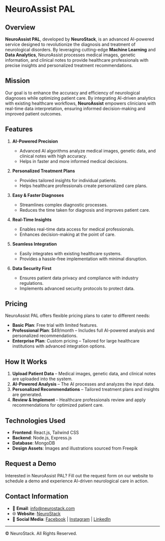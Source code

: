 # NeuroAssist PAL

## Overview

**NeuroAssist PAL**, developed by **NeuroStack**, is an advanced AI-powered service designed to revolutionize the diagnosis and treatment of neurological disorders. By leveraging cutting-edge **Machine Learning** and **Data Analytics**, NeuroAssist processes medical images, genetic information, and clinical notes to provide healthcare professionals with precise insights and personalized treatment recommendations.

## Mission

Our goal is to enhance the accuracy and efficiency of neurological diagnoses while optimizing patient care. By integrating AI-driven analytics with existing healthcare workflows, **NeuroAssist** empowers clinicians with real-time data interpretation, ensuring informed decision-making and improved patient outcomes.

## Features

1. **AI-Powered Precision**
   - Advanced AI algorithms analyze medical images, genetic data, and clinical notes with high accuracy.
   - Helps in faster and more informed medical decisions.

2. **Personalized Treatment Plans**
   - Provides tailored insights for individual patients.
   - Helps healthcare professionals create personalized care plans.

3. **Easy & Faster Diagnoses**
   - Streamlines complex diagnostic processes.
   - Reduces the time taken for diagnosis and improves patient care.

4. **Real-Time Insights**
   - Enables real-time data access for medical professionals.
   - Enhances decision-making at the point of care.

5. **Seamless Integration**
   - Easily integrates with existing healthcare systems.
   - Provides a hassle-free implementation with minimal disruption.

6. **Data Security First**
   - Ensures patient data privacy and compliance with industry regulations.
   - Implements advanced security protocols to protect data.

## Pricing

NeuroAssist PAL offers flexible pricing plans to cater to different needs:

- **Basic Plan**: Free trial with limited features.
- **Professional Plan**: $49/month – Includes full AI-powered analysis and personalized recommendations.
- **Enterprise Plan**: Custom pricing – Tailored for large healthcare institutions with advanced integration options.

## How It Works

1. **Upload Patient Data** – Medical images, genetic data, and clinical notes are uploaded into the system.
2. **AI-Powered Analysis** – The AI processes and analyzes the input data.
3. **Personalized Recommendations** – Tailored treatment plans and insights are generated.
4. **Review & Implement** – Healthcare professionals review and apply recommendations for optimized patient care.

## Technologies Used

- **Frontend**: React.js, Tailwind CSS
- **Backend**: Node.js, Express.js
- **Database**: MongoDB
- **Design Assets**: Images and illustrations sourced from Freepik

## Request a Demo

Interested in NeuroAssist PAL? Fill out the request form on our website to schedule a demo and experience AI-driven neurological care in action.

## Contact Information

- 📧 **Email**: [info@neurostack.com](mailto:info@neurostack.com)
- 🌐 **Website**: [NeuroStack](https://neurostack.com)
- 📱 **Social Media**: [Facebook](https://facebook.com/neurostack) | [Instagram](https://instagram.com/neurostack) | [LinkedIn](https://linkedin.com/company/neurostack)

---

© NeuroStack. All Rights Reserved.
